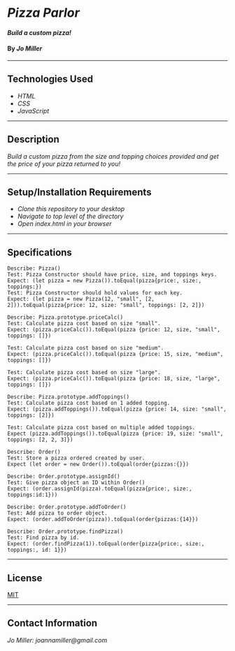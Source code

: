 # _Pizza Parlor_

#### _Build a custom pizza!_

#### By _**Jo Miller**_
---
## Technologies Used

* _HTML_
* _CSS_
* _JavaScript_
---

## Description

_Build a custom pizza from the size and topping choices provided and get the price of your pizza returned to you!_

---
## Setup/Installation Requirements

* _Clone this repository to your desktop_
* _Navigate to top level of the directory_
* _Open index.html in your browser_
---

## Specifications
```
Describe: Pizza()
Test: Pizza Constructor should have price, size, and toppings keys.
Expect: (let pizza = new Pizza()).toEqual(pizza{price:, size:, toppings:})
Test: Pizza Constructor should hold values for each key.
Expect: (let pizza = new Pizza(12, "small", [2, 2])).toEqual(pizza{price: 12, size: "small", toppings: [2, 2]})

Describe: Pizza.prototype.priceCalc()
Test: Calculate pizza cost based on size "small".
Expect: (pizza.priceCalc()).toEqual(pizza {price: 12, size, "small", toppings: []})

Test: Calculate pizza cost based on size "medium".
Expect: (pizza.priceCalc()).toEqual(pizza {price: 15, size, "medium", toppings: []})

Test: Calculate pizza cost based on size "large".
Expect: (pizza.priceCalc()).toEqual(pizza {price: 18, size, "large", toppings: []})

Describe: Pizza.prototype.addToppings()
Test: Calculate pizza cost based on 1 added topping.
Expect: (pizza.addToppings()).toEqual(pizza {price: 14, size: "small", toppings: [2]})

Test: Calculate pizza cost based on multiple added toppings.
Expect (pizza.addToppings()).toEqual(pizza {price: 19, size: "small", toppings: [2, 2, 3]})

Describe: Order()
Test: Store a pizza ordered created by user.
Expect (let order = new Order()).toEqual(order{pizzas:{}})

Describe: Order.prototype.assignId()
Test: Give pizza object an ID within Order()
Expect: (order.assignId(pizza).toEqual(pizza{price:, size:, toppings:id:1}))

Describe: Order.prototype.addToOrder()
Test: Add pizza to order object.
Expect: (order.addToOrder(pizza)).toEqual(order{pizzas:{14}})

Describe: Order.prototype.findPizza()
Test: Find pizza by id.
Expect: (order.findPizza(1)).toEqual(order{pizza{price:, size:, toppings:, id: 1}})

```
---

## License

[MIT](LICENSE.txt)

---
## Contact Information

_Jo Miller: joannamiller@gmail.com_
